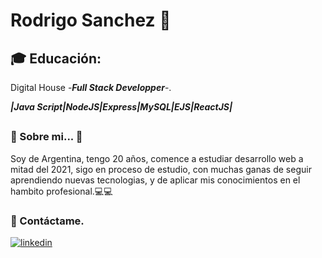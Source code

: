 # Rodrigo Sanchez 👊





## 🎓 Educación:
Digital House -***Full Stack Developper***-.

***|Java Script|NodeJS|Express|MySQL|EJS|ReactJS|***


































##
### 🚀 Sobre mi... 💪

   Soy de Argentina, tengo 20 años, comence a estudiar desarrollo web a mitad del 2021, sigo en proceso de estudio, con muchas ganas de seguir aprendiendo nuevas tecnologias, y de aplicar mis conocimientos en el hambito profesional.💻💻





### 🔗 Contáctame.
[![linkedin](https://img.shields.io/badge/linkedin-0A66C2?style=for-the-badge&logo=linkedin&logoColor=white)](https://www.linkedin.com/in/rodrigosanchezdv/)
